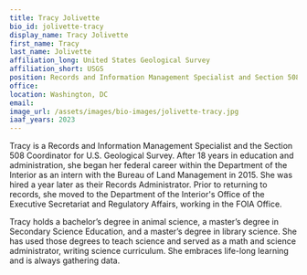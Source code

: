 ```yaml
---
title: Tracy Jolivette
bio_id: jolivette-tracy
display_name: Tracy Jolivette
first_name: Tracy
last_name: Jolivette
affiliation_long: United States Geological Survey
affiliation_short: USGS 
position: Records and Information Management Specialist and Section 508 Coordinator
office: 
location: Washington, DC
email: 
image_url: /assets/images/bio-images/jolivette-tracy.jpg
iaaf_years: 2023
---
```

Tracy is a Records and Information Management Specialist and the Section 508 Coordinator for U.S. Geological Survey. After 18 years in education and administration, she began her federal career within the Department of the Interior as an intern with the Bureau of Land Management in 2015.  She was hired a year later as their Records Administrator.  Prior to returning to records, she moved to the Department of the Interior's Office of the Executive Secretariat and Regulatory Affairs, working in the FOIA Office.  

Tracy holds a bachelor’s degree in animal science, a master’s degree in Secondary Science Education, and a master’s degree in library science.  She has used those degrees to teach science and served as a math and science administrator, writing science curriculum.  She embraces life-long learning and is always gathering data.